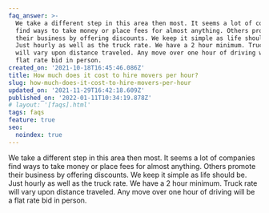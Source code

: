```yaml
---
faq_answer: >-
  We take a different step in this area then most. It seems a lot of companies
  find ways to take money or place fees for almost anything. Others promote
  their business by offering discounts. We keep it simple as life should be.
  Just hourly as well as the truck rate. We have a 2 hour minimum. Truck rate
  will vary upon distance traveled. Any move over one hour of driving will be a
  flat rate bid in person.
created_on: '2021-10-18T16:45:46.086Z'
title: How much does it cost to hire movers per hour?
slug: how-much-does-it-cost-to-hire-movers-per-hour
updated_on: '2021-11-29T16:42:18.609Z'
published_on: '2022-01-11T10:34:19.878Z'
# layout: '[faqs].html'
tags: faqs
feature: true
seo:
  noindex: true
---
```

We take a different step in this area then most. It seems a lot of companies
find ways to take money or place fees for almost anything. Others promote
their business by offering discounts. We keep it simple as life should be.
Just hourly as well as the truck rate. We have a 2 hour minimum. Truck rate
will vary upon distance traveled. Any move over one hour of driving will be a
flat rate bid in person.